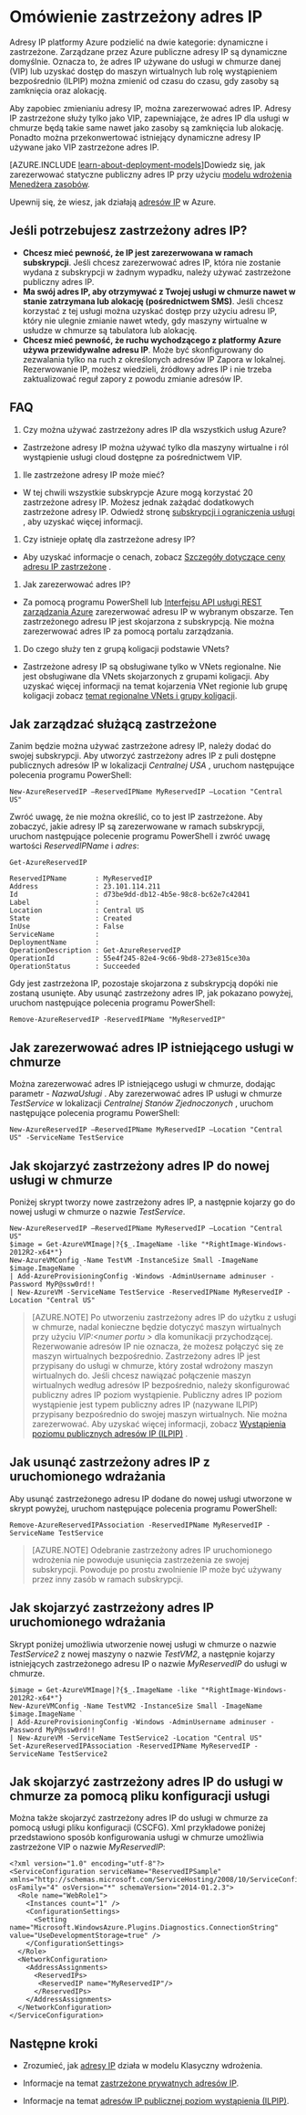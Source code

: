 <properties
   pageTitle="Zastrzeżone IP | Microsoft Azure"
   description="Opis zastrzeżone adresy IP i jak nimi zarządzać"
   services="virtual-network"
   documentationCenter="na"
   authors="jimdial"
   manager="carmonm"
   editor="tysonn" />
<tags
   ms.service="virtual-network"
   ms.devlang="na"
   ms.topic="article"
   ms.tgt_pltfrm="na"
   ms.workload="infrastructure-services"
   ms.date="02/10/2016"
   ms.author="jdial" />

# <a name="reserved-ip-overview"></a>Omówienie zastrzeżony adres IP
Adresy IP platformy Azure podzielić na dwie kategorie: dynamiczne i zastrzeżone. Zarządzane przez Azure publiczne adresy IP są dynamiczne domyślnie. Oznacza to, że adres IP używane do usługi w chmurze danej (VIP) lub uzyskać dostęp do maszyn wirtualnych lub rolę wystąpieniem bezpośrednio (ILPIP) można zmienić od czasu do czasu, gdy zasoby są zamknięcia oraz alokację.

Aby zapobiec zmienianiu adresy IP, można zarezerwować adres IP. Adresy IP zastrzeżone służy tylko jako VIP, zapewniające, że adres IP dla usługi w chmurze będą takie same nawet jako zasoby są zamknięcia lub alokację. Ponadto można przekonwertować istniejący dynamiczne adresy IP używane jako VIP zastrzeżone adres IP.

[AZURE.INCLUDE [learn-about-deployment-models](../../includes/learn-about-deployment-models-classic-include.md)]Dowiedz się, jak zarezerwować statyczne publiczny adres IP przy użyciu [modelu wdrożenia Menedżera zasobów](virtual-network-ip-addresses-overview-arm.md).

Upewnij się, że wiesz, jak działają [adresów IP](virtual-network-ip-addresses-overview-classic.md) w Azure.

## <a name="when-do-i-need-a-reserved-ip"></a>Jeśli potrzebujesz zastrzeżony adres IP?
- **Chcesz mieć pewność, że IP jest zarezerwowana w ramach subskrypcji**. Jeśli chcesz zarezerwować adres IP, która nie zostanie wydana z subskrypcji w żadnym wypadku, należy używać zastrzeżone publiczny adres IP.  
- **Ma swój adres IP, aby otrzymywać z Twojej usługi w chmurze nawet w stanie zatrzymana lub alokację (pośrednictwem SMS)**. Jeśli chcesz korzystać z tej usługi można uzyskać dostęp przy użyciu adresu IP, który nie ulegnie zmianie nawet wtedy, gdy maszyny wirtualne w usłudze w chmurze są tabulatora lub alokację.
- **Chcesz mieć pewność, że ruchu wychodzącego z platformy Azure używa przewidywalne adresu IP**. Może być skonfigurowany do zezwalania tylko na ruch z określonych adresów IP Zapora w lokalnej. Rezerwowanie IP, możesz wiedzieli, źródłowy adres IP i nie trzeba zaktualizować reguł zapory z powodu zmianie adresów IP.

## <a name="faq"></a>FAQ
1. Czy można używać zastrzeżony adres IP dla wszystkich usług Azure?  
  - Zastrzeżone adresy IP można używać tylko dla maszyny wirtualne i ról wystąpienie usługi cloud dostępne za pośrednictwem VIP.
1. Ile zastrzeżone adresy IP może mieć?  
  - W tej chwili wszystkie subskrypcje Azure mogą korzystać 20 zastrzeżone adresy IP. Możesz jednak zażądać dodatkowych zastrzeżone adresy IP. Odwiedź stronę [subskrypcji i ograniczenia usługi](../azure-subscription-service-limits.md) , aby uzyskać więcej informacji.
1. Czy istnieje opłatę dla zastrzeżone adresy IP?
  - Aby uzyskać informacje o cenach, zobacz [Szczegóły dotyczące ceny adresu IP zastrzeżone](http://go.microsoft.com/fwlink/?LinkID=398482) .
1. Jak zarezerwować adres IP?
  - Za pomocą programu PowerShell lub [Interfejsu API usługi REST zarządzania Azure](https://msdn.microsoft.com/library/azure/dn722420.aspx) zarezerwować adresu IP w wybranym obszarze. Ten zastrzeżonego adresu IP jest skojarzona z subskrypcją. Nie można zarezerwować adres IP za pomocą portalu zarządzania.
1. Do czego służy ten z grupą koligacji podstawie VNets?
  - Zastrzeżone adresy IP są obsługiwane tylko w VNets regionalne. Nie jest obsługiwane dla VNets skojarzonych z grupami koligacji. Aby uzyskać więcej informacji na temat kojarzenia VNet regionie lub grupę koligacji zobacz [temat regionalne VNets i grupy koligacji](virtual-networks-migrate-to-regional-vnet.md).

## <a name="how-to-manage-reserved-vips"></a>Jak zarządzać służącą zastrzeżone

Zanim będzie można używać zastrzeżone adresy IP, należy dodać do swojej subskrypcji. Aby utworzyć zastrzeżony adres IP z puli dostępne publicznych adresów IP w lokalizacji *Centralnej USA* , uruchom następujące polecenia programu PowerShell:

    New-AzureReservedIP –ReservedIPName MyReservedIP –Location "Central US"

Zwróć uwagę, że nie można określić, co to jest IP zastrzeżone. Aby zobaczyć, jakie adresy IP są zarezerwowane w ramach subskrypcji, uruchom następujące polecenie programu PowerShell i zwróć uwagę wartości *ReservedIPName* i *adres*:

    Get-AzureReservedIP

    ReservedIPName       : MyReservedIP
    Address              : 23.101.114.211
    Id                   : d73be9dd-db12-4b5e-98c8-bc62e7c42041
    Label                :
    Location             : Central US
    State                : Created
    InUse                : False
    ServiceName          :
    DeploymentName       :
    OperationDescription : Get-AzureReservedIP
    OperationId          : 55e4f245-82e4-9c66-9bd8-273e815ce30a
    OperationStatus      : Succeeded

Gdy jest zastrzeżona IP, pozostaje skojarzona z subskrypcją dopóki nie zostaną usunięte. Aby usunąć zastrzeżony adres IP, jak pokazano powyżej, uruchom następujące polecenia programu PowerShell:

    Remove-AzureReservedIP -ReservedIPName "MyReservedIP"

## <a name="how-to-reserve-the-ip-address-of-an-existing-cloud-service"></a>Jak zarezerwować adres IP istniejącego usługi w chmurze

Można zarezerwować adres IP istniejącego usługi w chmurze, dodając parametr *- NazwaUsługi* . Aby zarezerwować adres IP usługi w chmurze *TestService* w lokalizacji *Centralnej Stanów Zjednoczonych* , uruchom następujące polecenia programu PowerShell:

    New-AzureReservedIP –ReservedIPName MyReservedIP –Location "Central US" -ServiceName TestService


## <a name="how-to-associate-a-reserved-ip-to-a-new-cloud-service"></a>Jak skojarzyć zastrzeżony adres IP do nowej usługi w chmurze
Poniżej skrypt tworzy nowe zastrzeżony adres IP, a następnie kojarzy go do nowej usługi w chmurze o nazwie *TestService*.

    New-AzureReservedIP –ReservedIPName MyReservedIP –Location "Central US"
    $image = Get-AzureVMImage|?{$_.ImageName -like "*RightImage-Windows-2012R2-x64*"}
    New-AzureVMConfig -Name TestVM -InstanceSize Small -ImageName $image.ImageName `
  	| Add-AzureProvisioningConfig -Windows -AdminUsername adminuser -Password MyP@ssw0rd!! `
  	| New-AzureVM -ServiceName TestService -ReservedIPName MyReservedIP -Location "Central US"

>[AZURE.NOTE] Po utworzeniu zastrzeżony adres IP do użytku z usługi w chmurze, nadal konieczne będzie dotyczyć maszyn wirtualnych przy użyciu *VIP:&lt;numer portu >* dla komunikacji przychodzącej. Rezerwowanie adresów IP nie oznacza, że możesz połączyć się ze maszyn wirtualnych bezpośrednio. Zastrzeżony adres IP jest przypisany do usługi w chmurze, który został wdrożony maszyn wirtualnych do. Jeśli chcesz nawiązać połączenie maszyn wirtualnych według adresów IP bezpośrednio, należy skonfigurować publiczny adres IP poziom wystąpienie. Publiczny adres IP poziom wystąpienie jest typem publiczny adres IP (nazywane ILPIP) przypisany bezpośrednio do swojej maszyn wirtualnych. Nie można zarezerwować. Aby uzyskać więcej informacji, zobacz [Wystąpienia poziomu publicznych adresów IP (ILPIP)](virtual-networks-instance-level-public-ip.md) .

## <a name="how-to-remove-a-reserved-ip-from-a-running-deployment"></a>Jak usunąć zastrzeżony adres IP z uruchomionego wdrażania
Aby usunąć zastrzeżonego adresu IP dodane do nowej usługi utworzone w skrypt powyżej, uruchom następujące polecenia programu PowerShell:

    Remove-AzureReservedIPAssociation -ReservedIPName MyReservedIP -ServiceName TestService

>[AZURE.NOTE] Odebranie zastrzeżony adres IP uruchomionego wdrożenia nie powoduje usunięcia zastrzeżenia ze swojej subskrypcji. Powoduje po prostu zwolnienie IP może być używany przez inny zasób w ramach subskrypcji.

## <a name="how-to-associate-a-reserved-ip-to-a-running-deployment"></a>Jak skojarzyć zastrzeżony adres IP uruchomionego wdrażania
Skrypt poniżej umożliwia utworzenie nowej usługi w chmurze o nazwie *TestService2* z nowej maszyny o nazwie *TestVM2*, a następnie kojarzy istniejących zastrzeżonego adresu IP o nazwie *MyReservedIP* do usługi w chmurze.

    $image = Get-AzureVMImage|?{$_.ImageName -like "*RightImage-Windows-2012R2-x64*"}
    New-AzureVMConfig -Name TestVM2 -InstanceSize Small -ImageName $image.ImageName `
  	| Add-AzureProvisioningConfig -Windows -AdminUsername adminuser -Password MyP@ssw0rd!! `
  	| New-AzureVM -ServiceName TestService2 -Location "Central US"
    Set-AzureReservedIPAssociation -ReservedIPName MyReservedIP -ServiceName TestService2

## <a name="how-to-associate-a-reserved-ip-to-a-cloud-service-by-using-a-service-configuration-file"></a>Jak skojarzyć zastrzeżony adres IP do usługi w chmurze za pomocą pliku konfiguracji usługi
Można także skojarzyć zastrzeżony adres IP do usługi w chmurze za pomocą usługi pliku konfiguracji (CSCFG). Xml przykładowe poniżej przedstawiono sposób konfigurowania usługi w chmurze umożliwia zastrzeżone VIP o nazwie *MyReservedIP*:

    <?xml version="1.0" encoding="utf-8"?>
    <ServiceConfiguration serviceName="ReservedIPSample" xmlns="http://schemas.microsoft.com/ServiceHosting/2008/10/ServiceConfiguration" osFamily="4" osVersion="*" schemaVersion="2014-01.2.3">
      <Role name="WebRole1">
        <Instances count="1" />
        <ConfigurationSettings>
          <Setting name="Microsoft.WindowsAzure.Plugins.Diagnostics.ConnectionString" value="UseDevelopmentStorage=true" />
        </ConfigurationSettings>
      </Role>
      <NetworkConfiguration>
        <AddressAssignments>
          <ReservedIPs>
           <ReservedIP name="MyReservedIP"/>
          </ReservedIPs>
        </AddressAssignments>
      </NetworkConfiguration>
    </ServiceConfiguration>

## <a name="next-steps"></a>Następne kroki

- Zrozumieć, jak [adresy IP](virtual-network-ip-addresses-overview-classic.md) działa w modelu Klasyczny wdrożenia.

- Informacje na temat [zastrzeżone prywatnych adresów IP](virtual-networks-reserved-private-ip.md).

- Informacje na temat [adresów IP publicznej poziom wystąpienia (ILPIP)](virtual-networks-instance-level-public-ip.md).
